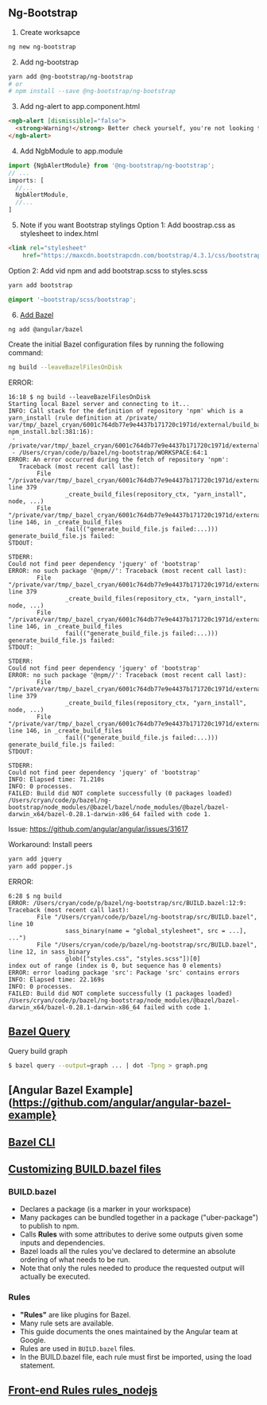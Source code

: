 ## Ng-Bootstrap
1. Create worksapce
```bash
ng new ng-bootstrap
```

2. Add ng-bootstrap
```bash
yarn add @ng-bootstrap/ng-bootstrap
# or
# npm install --save @ng-bootstrap/ng-bootstrap
```

3. Add ng-alert to app.component.html
```html
<ngb-alert [dismissible]="false">
  <strong>Warning!</strong> Better check yourself, you're not looking too good.
</ngb-alert>
```

4. Add NgbModule to app.module
```ts
import {NgbAlertModule} from '@ng-bootstrap/ng-bootstrap';
// ...
imports: [
  //...
  NgbAlertModule,
  //...
]
```

5. Note if you want Bootstrap stylings
Option 1: Add boostrap.css as stylesheet to index.html
```html
<link rel="stylesheet"
    href="https://maxcdn.bootstrapcdn.com/bootstrap/4.3.1/css/bootstrap.min.css" />
```

Option 2: Add vid npm and add bootstrap.scss to styles.scss
```bash
yarn add bootstrap
```
```scss
@import '~bootstrap/scss/bootstrap';
```

6. [Add Bazel](https://angular.io/guide/bazel)
```bash
ng add @angular/bazel
```

Create the initial Bazel configuration files by running the following command:
```bash
ng build --leaveBazelFilesOnDisk
```
ERROR:
```
16:18 $ ng build --leaveBazelFilesOnDisk
Starting local Bazel server and connecting to it...
INFO: Call stack for the definition of repository 'npm' which is a yarn_install (rule definition at /private/
var/tmp/_bazel_cryan/6001c764db77e9e4437b171720c1971d/external/build_bazel_rules_nodejs/internal/npm_install/
npm_install.bzl:381:16):
 - /private/var/tmp/_bazel_cryan/6001c764db77e9e4437b171720c1971d/external/build_bazel_rules_nodejs/defs.bzl:82:5
 - /Users/cryan/code/p/bazel/ng-bootstrap/WORKSPACE:64:1
ERROR: An error occurred during the fetch of repository 'npm':
   Traceback (most recent call last):
        File "/private/var/tmp/_bazel_cryan/6001c764db77e9e4437b171720c1971d/external/build_bazel_rules_nodejs/internal/npm_install/npm_install.bzl", line 379
                _create_build_files(repository_ctx, "yarn_install", node, ...)
        File "/private/var/tmp/_bazel_cryan/6001c764db77e9e4437b171720c1971d/external/build_bazel_rules_nodejs/internal/npm_install/npm_install.bzl", line 146, in _create_build_files
                fail(("generate_build_file.js failed:...)))
generate_build_file.js failed: 
STDOUT:

STDERR:
Could not find peer dependency 'jquery' of 'bootstrap'
ERROR: no such package '@npm//': Traceback (most recent call last):
        File "/private/var/tmp/_bazel_cryan/6001c764db77e9e4437b171720c1971d/external/build_bazel_rules_nodejs/internal/npm_install/npm_install.bzl", line 379
                _create_build_files(repository_ctx, "yarn_install", node, ...)
        File "/private/var/tmp/_bazel_cryan/6001c764db77e9e4437b171720c1971d/external/build_bazel_rules_nodejs/internal/npm_install/npm_install.bzl", line 146, in _create_build_files
                fail(("generate_build_file.js failed:...)))
generate_build_file.js failed: 
STDOUT:

STDERR:
Could not find peer dependency 'jquery' of 'bootstrap'
ERROR: no such package '@npm//': Traceback (most recent call last):
        File "/private/var/tmp/_bazel_cryan/6001c764db77e9e4437b171720c1971d/external/build_bazel_rules_nodejs/internal/npm_install/npm_install.bzl", line 379
                _create_build_files(repository_ctx, "yarn_install", node, ...)
        File "/private/var/tmp/_bazel_cryan/6001c764db77e9e4437b171720c1971d/external/build_bazel_rules_nodejs/internal/npm_install/npm_install.bzl", line 146, in _create_build_files
                fail(("generate_build_file.js failed:...)))
generate_build_file.js failed: 
STDOUT:

STDERR:
Could not find peer dependency 'jquery' of 'bootstrap'
INFO: Elapsed time: 71.210s
INFO: 0 processes.
FAILED: Build did NOT complete successfully (0 packages loaded)
/Users/cryan/code/p/bazel/ng-bootstrap/node_modules/@bazel/bazel/node_modules/@bazel/bazel-darwin_x64/bazel-0.28.1-darwin-x86_64 failed with code 1.
```

Issue: https://github.com/angular/angular/issues/31617

Workaround: Install peers
```bash
yarn add jquery
yarn add popper.js
```

ERROR:
```
6:28 $ ng build
ERROR: /Users/cryan/code/p/bazel/ng-bootstrap/src/BUILD.bazel:12:9: Traceback (most recent call last):
        File "/Users/cryan/code/p/bazel/ng-bootstrap/src/BUILD.bazel", line 10
                sass_binary(name = "global_stylesheet", src = ...], ...")
        File "/Users/cryan/code/p/bazel/ng-bootstrap/src/BUILD.bazel", line 12, in sass_binary
                glob(["styles.css", "styles.scss"])[0]
index out of range (index is 0, but sequence has 0 elements)
ERROR: error loading package 'src': Package 'src' contains errors
INFO: Elapsed time: 22.169s
INFO: 0 processes.
FAILED: Build did NOT complete successfully (1 packages loaded)
/Users/cryan/code/p/bazel/ng-bootstrap/node_modules/@bazel/bazel-darwin_x64/bazel-0.28.1-darwin-x86_64 failed with code 1.
```










## [Bazel Query](https://docs.bazel.build/versions/master/query-how-to.html)
Query build graph
```bash
$ bazel query --output=graph ... | dot -Tpng > graph.png
```
## [Angular Bazel Example](https://github.com/angular/angular-bazel-example}

## [Bazel CLI](https://docs.bazel.build/versions/master/command-line-reference.html)

## [Customizing BUILD.bazel files](https://angular.io/guide/bazel#customizing-buildbazel-files)

### BUILD.bazel
- Declares a package (is a marker in your workspace)
- Many packages can be bundled together in a package ("uber-package") to publish to npm.
- Calls **Rules** with some attributes to derive some outputs given some inputs and dependencies.
- Bazel loads all the rules you've declared to determine an absolute ordering of what needs to be run. 
- Note that only the rules needed to produce the requested output will actually be executed.

### Rules
- **"Rules"** are like plugins for Bazel. 
- Many rule sets are available. 
- This guide documents the ones maintained by the Angular team at Google.
- Rules are used in `BUILD.bazel` files.
- In the BUILD.bazel file, each rule must first be imported, using the load statement. 

## [Front-end Rules rules_nodejs](https://github.com/bazelbuild/rules_nodejs/)
